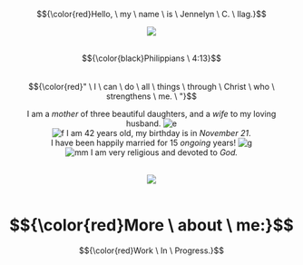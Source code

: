 <div align="center">
  
$${\color{red}Hello, \ my \ name \ is \ Jennelyn \ C. \ Ilag.}$$
</div>

<div align="center">
<img src="https://twst.ju.mp/assets/images/gallery03/f78470c1.gif?v=905b59f0" />
</div>
<br>
<div align="center"> 

<div align="center">
  
$${\color{black}Philippians \ 4:13}$$ <br> $${\color{red}" \ I \ can \ do \ all \ things \ through \ Christ \ who \ strengthens \ me. \ "}$$
</div>

I am a _mother_ of three beautiful daughters, and a _wife_ to my loving husband. ![e](https://pix.crd.co/assets/images/gallery01/aa87360d.gif?v=f370b0ce) <br> ![f](https://xyz.crd.co/assets/images/gallery03/da5b8a2f.png?v=364e4a1e) I am 42 years old, my birthday is in _November 21_. <br> I have been happily married for 15 _ongoing_ years! ![g](https://xyz.crd.co/assets/images/gallery18/c2bd3969.gif?v=364e4a1e) <br> ![mm](https://64.media.tumblr.com/d563e0636285b3919ed8b477d9bbdcac/ea08c8c0ae432918-5d/s75x75_c1/8414d0d941b99707f1ff8290304534a355d858cf.gifv) I am very religious and devoted to _God._
</div>
<br>

<div align="center">
<img src="https://twst.ju.mp/assets/images/gallery03/f78470c1.gif?v=905b59f0" />
</div>
<br>

<div align="center">

# $${\color{red}More \ about \ me:}$$
</div>

<div align="center">

$${\color{red}Work \ In \ Progress.}$$
</div>

<br>
